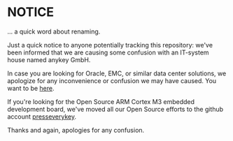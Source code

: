NOTICE
======

... a quick word about renaming.


Just a quick notice to anyone potentially tracking this repository: we've been informed that 
we are causing some confusion with an IT-system house named anykey GmbH.

In case you are looking for Oracle, EMC, or similar data center solutions, we apologize for any 
inconvenience or confusion we may have caused. You want to be [here](http://www.anykey.de/).

If you're looking for the Open Source ARM Cortex M3 embedded development board, we've moved all 
our Open Source efforts to the github account [presseverykey](https://github.com/presseverykey).

Thanks and again, apologies for any confusion.
